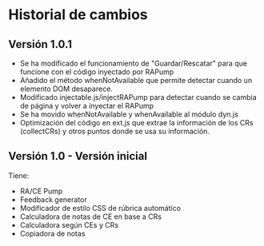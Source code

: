 # Historial de cambios

## Versión 1.0.1
- Se ha modificado el funcionamiento de "Guardar/Rescatar" para que funcione con el código inyectado por RAPump
- Añadido el método whenNotAvailable que permite detectar cuando un elemento DOM desaparece.
- Modificado injectable.js/injectRAPump para detectar cuando se cambia de página y volver a inyectar el RAPump
- Se ha movido whenNotAvailable y whenAvailable al módulo dyn.js
- Optimización del código en ext.js que extrae la información de los CRs (collectCRs) y otros puntos donde se usa su información.

## Versión 1.0 - Versión inicial
Tiene:
- RA/CE Pump
- Feedback generator
- Modificador de estilo CSS de rúbrica automático
- Calculadora de notas de CE en base a CRs
- Calculadora según CEs y CRs
- Copiadora de notas